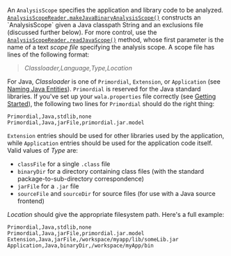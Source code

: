 An `AnalysisScope` specifies the application and library code to be
analyzed.
[`AnalysisScopeReader.makeJavaBinaryAnalysisScope()`](http://wala.sourceforge.net/javadocs/trunk/com/ibm/wala/util/config/AnalysisScopeReader.html#makeJavaBinaryAnalysisScope(java.lang.String,%20java.io.File))
constructs an `AnalysisScope` given a Java classpath String and an
exclusions file (discussed further below). For more control, use the
[`AnalysisScopeReader.readJavaScope()`](http://wala.sourceforge.net/javadocs/trunk/com/ibm/wala/util/config/AnalysisScopeReader.html#readJavaScope(java.lang.String,%20java.io.File,%20java.lang.ClassLoader))
method, whose first parameter is the name of a text <em>scope file</em>
specifying the analysis scope. A scope file has lines of the following
format:

> <em>Classloader,Language,Type,Location</em>

For Java, <em>Classloader</em> is one of `Primordial`, `Extension`, or
`Application` (see [Naming Java
Entities](/UserGuide:NamingJavaEntities "wikilink")). `Primordial` is
reserved for the Java standard libraries. If you've set up your
`wala.properties` file correctly (see [Getting
Started](/UserGuide:Getting_Started "wikilink")), the following two
lines for `Primordial` should do the right thing:

`Primordial,Java,stdlib,none`
`Primordial,Java,jarFile,primordial.jar.model`

`Extension` entries should be used for other libraries used by the
application, while `Application` entries should be used for the
application code itself. Valid values of <em>Type</em> are:

-   `classFile` for a single `.class` file
-   `binaryDir` for a directory containing class files (with the
    standard package-to-sub-directory correspondence)
-   `jarFile` for a `.jar` file
-   `sourceFile` and `sourceDir` for source files (for use with a Java
    source frontend)

<em>Location</em> should give the appropriate filesystem path. Here's a
full example:

`Primordial,Java,stdlib,none`
`Primordial,Java,jarFile,primordial.jar.model`
`Extension,Java,jarFile,/workspace/myapp/lib/someLib.jar`
`Application,Java,binaryDir,/workspace/myApp/bin`